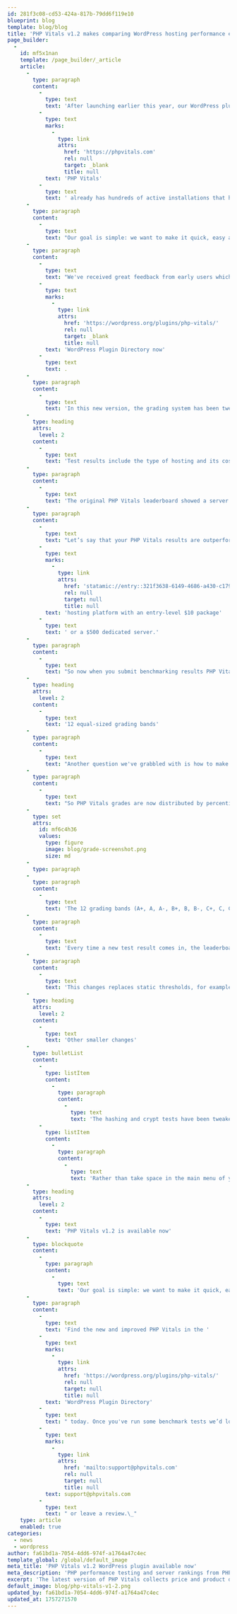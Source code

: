```yaml
---
id: 281f3c08-cd53-424a-817b-79dd6f119e10
blueprint: blog
template: blog/blog
title: 'PHP Vitals v1.2 makes comparing WordPress hosting performance even easier'
page_builder:
  -
    id: mf5x1nan
    template: /page_builder/_article
    article:
      -
        type: paragraph
        content:
          -
            type: text
            text: 'After launching earlier this year, our WordPress plugin '
          -
            type: text
            marks:
              -
                type: link
                attrs:
                  href: 'https://phpvitals.com'
                  rel: null
                  target: _blank
                  title: null
            text: 'PHP Vitals'
          -
            type: text
            text: ' already has hundreds of active installations that have been used to run thousands of PHP benchmarks on servers all around the world. The plugin packages together a series of PHP performance tests which can be run in a matter of seconds, and lets users submit results to a global leaderboard.'
      -
        type: paragraph
        content:
          -
            type: text
            text: "Our goal is simple: we want to make it quick, easy and free for you to compare hosting hardware. Whatever your budget, PHP developers ought to know what server speed is available to you. The PHP Vitals leaderboard lets you compare grades from hosts in your part of the world, or anywhere else, and see how your servers rank. Overall performance grades, from A+ to F, make it easy to see where different hosting products sit.\_"
      -
        type: paragraph
        content:
          -
            type: text
            text: "We've received great feedback from early users which, combined with our own plans, have led to PHP Vitals v1.2, which is available in the "
          -
            type: text
            marks:
              -
                type: link
                attrs:
                  href: 'https://wordpress.org/plugins/php-vitals/'
                  rel: null
                  target: _blank
                  title: null
            text: 'WordPress Plugin Directory now'
          -
            type: text
            text: .
      -
        type: paragraph
        content:
          -
            type: text
            text: 'In this new version, the grading system has been tweaked to make it more useful. In a separate improvement, the leaderboard will now include more user-provided details, including hosting costs.'
      -
        type: heading
        attrs:
          level: 2
        content:
          -
            type: text
            text: 'Test results include the type of hosting and its cost'
      -
        type: paragraph
        content:
          -
            type: text
            text: 'The original PHP Vitals leaderboard showed a server’s grade from A+ to F, its location, and the company that supplies it. Now v1.2 will add more information to make comparisons fairer and more useful.'
      -
        type: paragraph
        content:
          -
            type: text
            text: "Let’s say that your PHP Vitals results are outperformed by another server in the same city. You'd want to know whether the quicker infrastructure next door is a "
          -
            type: text
            marks:
              -
                type: link
                attrs:
                  href: 'statamic://entry::321f3638-6149-4686-a430-c179ad55fcbe'
                  rel: null
                  target: null
                  title: null
            text: 'hosting platform with an entry-level $10 package'
          -
            type: text
            text: ' or a $500 dedicated server.'
      -
        type: paragraph
        content:
          -
            type: text
            text: "So now when you submit benchmarking results PHP Vitals will ask what type of hosting you’re assessing (shared hosting, VPS or dedicated server, or self-hosting) and an indicative price. This info will help you, and every other PHP Vitals user, make apples-to-apples comparisons and know whether you're getting value for money."
      -
        type: heading
        attrs:
          level: 2
        content:
          -
            type: text
            text: '12 equal-sized grading bands'
      -
        type: paragraph
        content:
          -
            type: text
            text: "Another question we've grabbled with is how to make sure that PHP Vitals grades remain relevant in the future, not just at the time they're taken. After all, history and Moore's Law tell us that things will keep getting quicker. Or if you’d prefer sports metaphor, think of the Olympic 100m race. Every single one of 2024’s semi-finalists ran fast enough to win gold…in 1960."
      -
        type: paragraph
        content:
          -
            type: text
            text: "So PHP Vitals grades are now distributed by percentile, and will be retrospectively adjusted over time.\_"
      -
        type: set
        attrs:
          id: mf6c4h36
          values:
            type: figure
            image: blog/grade-screenshot.png
            size: md
      -
        type: paragraph
      -
        type: paragraph
        content:
          -
            type: text
            text: 'The 12 grading bands (A+, A, A-, B+, B, B-, C+, C, C-, D, E, and F) will all be of equal size. The top ~8% of results earn an A+, the next ~8% get an A, and so on. Taken together, A+, A, and A- will include the top 25% and D, E and F will represent the bottom 25%.'
      -
        type: paragraph
        content:
          -
            type: text
            text: 'Every time a new test result comes in, the leaderboard will adjust existing grades to fit these percentiles. You can expect to see historical test results get downgraded as hosting improves. In the race for WordPress performance, standing still is the same as losing ground.'
      -
        type: paragraph
        content:
          -
            type: text
            text: 'This changes replaces static thresholds, for example an old rule that saw any total test time faster than 5.7s awarded an A+. These rules were bound to fall out of date and eventually lead to more A and A+ results than anything else. '
      -
        type: heading
        attrs:
          level: 2
        content:
          -
            type: text
            text: 'Other smaller changes'
      -
        type: bulletList
        content:
          -
            type: listItem
            content:
              -
                type: paragraph
                content:
                  -
                    type: text
                    text: 'The hashing and crypt tests have been tweaked to make them even more useful for differentiating CPUs.'
          -
            type: listItem
            content:
              -
                type: paragraph
                content:
                  -
                    type: text
                    text: 'Rather than take space in the main menu of your WordPress dashboard, PHP Vitals has moved to the Tools menu.'
      -
        type: heading
        attrs:
          level: 2
        content:
          -
            type: text
            text: 'PHP Vitals v1.2 is available now'
      -
        type: blockquote
        content:
          -
            type: paragraph
            content:
              -
                type: text
                text: 'Our goal is simple: we want to make it quick, easy and free for you to compare hosting hardware.'
      -
        type: paragraph
        content:
          -
            type: text
            text: 'Find the new and improved PHP Vitals in the '
          -
            type: text
            marks:
              -
                type: link
                attrs:
                  href: 'https://wordpress.org/plugins/php-vitals/'
                  rel: null
                  target: null
                  title: null
            text: 'WordPress Plugin Directory'
          -
            type: text
            text: " today. Once you've run some benchmark tests we’d love to hear your feedback. Email "
          -
            type: text
            marks:
              -
                type: link
                attrs:
                  href: 'mailto:support@phpvitals.com'
                  rel: null
                  target: null
                  title: null
            text: support@phpvitals.com
          -
            type: text
            text: " or leave a review.\_"
    type: article
    enabled: true
categories:
  - news
  - wordpress
author: fa61bd1a-7054-4dd6-974f-a1764a47c4ec
template_global: /global/default_image
meta_title: 'PHP Vitals v1.2 WordPress plugin available now'
meta_description: 'PHP performance testing and server rankings from PHP Vitals. Better grading, easier comparisons, and more useful WordPress performance data.'
excerpt: 'The latest version of PHP Vitals collects price and product details, and grades tests in a future-proof way.'
default_image: blog/php-vitals-v1-2.png
updated_by: fa61bd1a-7054-4dd6-974f-a1764a47c4ec
updated_at: 1757271570
---
```

